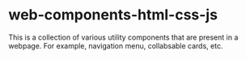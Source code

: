# web-components-html-css-js
This is a collection of various utility components that are present in a webpage. For example, navigation menu, collabsable cards, etc.
